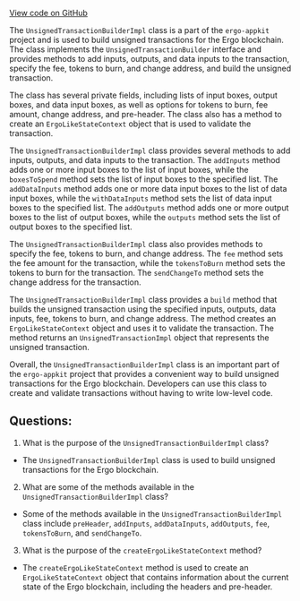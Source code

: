 [View code on GitHub](https://github.com/ergoplatform/ergo-appkit/lib-impl/src/main/java/org/ergoplatform/appkit/impl/UnsignedTransactionBuilderImpl.scala)

The `UnsignedTransactionBuilderImpl` class is a part of the `ergo-appkit` project and is used to build unsigned transactions for the Ergo blockchain. The class implements the `UnsignedTransactionBuilder` interface and provides methods to add inputs, outputs, and data inputs to the transaction, specify the fee, tokens to burn, and change address, and build the unsigned transaction.

The class has several private fields, including lists of input boxes, output boxes, and data input boxes, as well as options for tokens to burn, fee amount, change address, and pre-header. The class also has a method to create an `ErgoLikeStateContext` object that is used to validate the transaction.

The `UnsignedTransactionBuilderImpl` class provides several methods to add inputs, outputs, and data inputs to the transaction. The `addInputs` method adds one or more input boxes to the list of input boxes, while the `boxesToSpend` method sets the list of input boxes to the specified list. The `addDataInputs` method adds one or more data input boxes to the list of data input boxes, while the `withDataInputs` method sets the list of data input boxes to the specified list. The `addOutputs` method adds one or more output boxes to the list of output boxes, while the `outputs` method sets the list of output boxes to the specified list.

The `UnsignedTransactionBuilderImpl` class also provides methods to specify the fee, tokens to burn, and change address. The `fee` method sets the fee amount for the transaction, while the `tokensToBurn` method sets the tokens to burn for the transaction. The `sendChangeTo` method sets the change address for the transaction.

The `UnsignedTransactionBuilderImpl` class provides a `build` method that builds the unsigned transaction using the specified inputs, outputs, data inputs, fee, tokens to burn, and change address. The method creates an `ErgoLikeStateContext` object and uses it to validate the transaction. The method returns an `UnsignedTransactionImpl` object that represents the unsigned transaction.

Overall, the `UnsignedTransactionBuilderImpl` class is an important part of the `ergo-appkit` project that provides a convenient way to build unsigned transactions for the Ergo blockchain. Developers can use this class to create and validate transactions without having to write low-level code.
## Questions: 
 1. What is the purpose of the `UnsignedTransactionBuilderImpl` class?
- The `UnsignedTransactionBuilderImpl` class is used to build unsigned transactions for the Ergo blockchain.

2. What are some of the methods available in the `UnsignedTransactionBuilderImpl` class?
- Some of the methods available in the `UnsignedTransactionBuilderImpl` class include `preHeader`, `addInputs`, `addDataInputs`, `addOutputs`, `fee`, `tokensToBurn`, and `sendChangeTo`.

3. What is the purpose of the `createErgoLikeStateContext` method?
- The `createErgoLikeStateContext` method is used to create an `ErgoLikeStateContext` object that contains information about the current state of the Ergo blockchain, including the headers and pre-header.